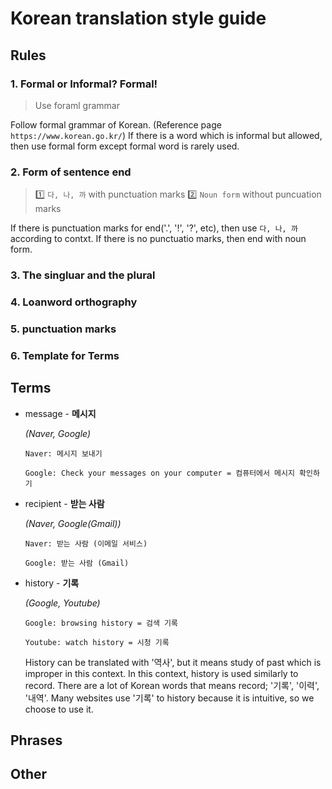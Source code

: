 # Korean translation style guide

## Rules
### 1. Formal or Informal? Formal!
> Use foraml grammar

Follow formal grammar of Korean. (Reference page `https://www.korean.go.kr/`)
If there is a word which is informal but allowed, then use formal form except formal word is rarely used.
### 2. Form of sentence end
> :one: `다, 나, 까` with punctuation marks :two: `Noun form` without puncuation marks

If there is punctuation marks for end('.', '!', '?', etc), then use `다, 나, 까` according to contxt. If there is no punctuatio marks, then end with noun form.
### 3. The singluar and the plural
### 4. Loanword orthography
### 5. punctuation marks
### 6. Template for Terms

## Terms
- message - **메시지**
  
  *(Naver, Google)*
  
  `Naver: 메시지 보내기`
  
  `Google: Check your messages on your computer = 컴퓨터에서 메시지 확인하기`
  
- recipient - **받는 사람**

   *(Naver, Google(Gmail))*
   
   `Naver: 받는 사람 (이메일 서비스)`
   
   `Google: 받는 사람 (Gmail)`
 
- history - **기록**
  
  *(Google, Youtube)*
  
  `Google: browsing history = 검색 기록`
  
  `Youtube: watch history = 시청 기록`
  
   History can be translated with '역사', but it means study of past which is improper in this context. In this context, history is used similarly to record. There are a lot of Korean words that means record; '기록', '이력', '내역'. Many websites use '기록' to history because it is intuitive, so we choose to use it.

## Phrases

## Other

